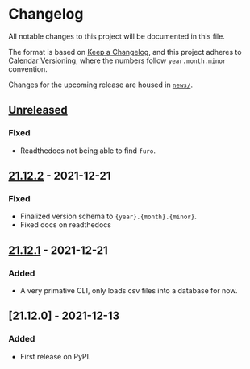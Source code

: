 # Changelog
All notable changes to this project will be documented in this file.

The format is based on [Keep a Changelog](https://keepachangelog.com/en/1.0.0/),
and this project adheres to [Calendar Versioning](https://calver.org/), where the numbers follow `year.month.minor` convention.

Changes for the upcoming release are housed in
[`news/`](https://github.com/kipyin/pokemaster2/tree/develop/news).


## [Unreleased]
### Fixed
- Readthedocs not being able to find `furo`.


## [21.12.2] - 2021-12-21
### Fixed
- Finalized version schema to `{year}.{month}.{minor}`.
- Fixed docs on readthedocs


## [21.12.1] - 2021-12-21
### Added
- A very primative CLI, only loads csv files into a database for now.

## [21.12.0] - 2021-12-13
### Added
- First release on PyPI.

[Unreleased]: https://github.com/kipyin/pokemaster2/compare/v21.12.2...HEAD
[21.12.2]: https://github.com/kipyin/pokemaster2/compare/v21.12.1...v21.12.2
[21.12.1]: https://github.com/kipyin/pokemaster2/compare/v21.12.0...v21.12.1

<!-- TOWNCRIER -->
